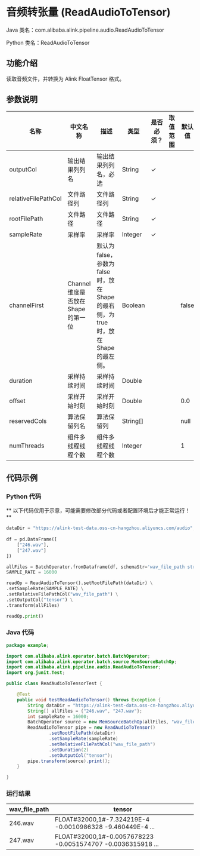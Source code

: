 # 音频转张量 (ReadAudioToTensor)
Java 类名：com.alibaba.alink.pipeline.audio.ReadAudioToTensor

Python 类名：ReadAudioToTensor


## 功能介绍

读取音频文件，并转换为 Alink FloatTensor 格式。

## 参数说明

| 名称 | 中文名称 | 描述 | 类型 | 是否必须？ | 取值范围 | 默认值 |
| --- | --- | --- | --- | --- | --- | --- |
| outputCol | 输出结果列列名 | 输出结果列列名，必选 | String | ✓ |  |  |
| relativeFilePathCol | 文件路径列 | 文件路径列 | String | ✓ |  |  |
| rootFilePath | 文件路径 | 文件路径 | String | ✓ |  |  |
| sampleRate | 采样率 | 采样率 | Integer | ✓ |  |  |
| channelFirst | Channel维度是否放在Shape的第一位 | 默认为false，参数为false时，放在Shape的最右侧，为true时，放在Shape的最左侧。 | Boolean |  |  | false |
| duration | 采样持续时间 | 采样持续时间 | Double |  |  |  |
| offset | 采样开始时刻 | 采样开始时刻 | Double |  |  | 0.0 |
| reservedCols | 算法保留列名 | 算法保留列 | String[] |  |  | null |
| numThreads | 组件多线程线程个数 | 组件多线程线程个数 | Integer |  |  | 1 |

## 代码示例

### Python 代码

** 以下代码仅用于示意，可能需要修改部分代码或者配置环境后才能正常运行！**

```python
dataDir = "https://alink-test-data.oss-cn-hangzhou.aliyuncs.com/audio";
   
df = pd.DataFrame([
    ["246.wav"],
    ["247.wav"]
])

allFiles = BatchOperator.fromDataframe(df, schemaStr='wav_file_path string')
SAMPLE_RATE = 16000

readOp = ReadAudioToTensor().setRootFilePath(dataDir) \
.setSampleRate(SAMPLE_RATE) \
.setRelativeFilePathCol("wav_file_path") \
.setOutputCol("tensor") \
.transform(allFiles)

readOp.print()
```

### Java 代码

```java
package example;

import com.alibaba.alink.operator.batch.BatchOperator;
import com.alibaba.alink.operator.batch.source.MemSourceBatchOp;
import com.alibaba.alink.pipeline.audio.ReadAudioToTensor;
import org.junit.Test;

public class ReadAudioToTensorTest {

    @Test
    public void testReadAudioToTensor() throws Exception {
        String dataDir = "https://alink-test-data.oss-cn-hangzhou.aliyuncs.com/audio";
        String[] allFiles = {"246.wav", "247.wav"};
        int sampleRate = 16000;
        BatchOperator source = new MemSourceBatchOp(allFiles, "wav_file_path");
        ReadAudioToTensor pipe = new ReadAudioToTensor()
                .setRootFilePath(dataDir)
                .setSampleRate(sampleRate)
                .setRelativeFilePathCol("wav_file_path")
                .setDuration(2)
                .setOutputCol("tensor");
        pipe.transform(source).print();
    }

}
```

### 运行结果

wav_file_path|tensor
-------------|------
246.wav|FLOAT#32000,1#-7.324219E-4 -0.0010986328 -9.460449E-4 ...
247.wav|FLOAT#32000,1#-0.0057678223 -0.0051574707 -0.0036315918 ...
